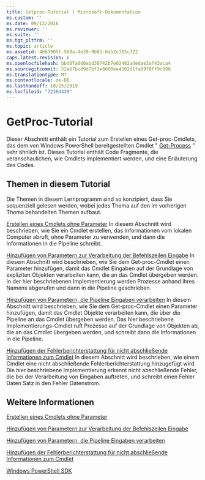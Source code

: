 ```yaml
---
title: Getproc-Tutorial | Microsoft-Dokumentation
ms.custom: ''
ms.date: 09/13/2016
ms.reviewer: ''
ms.suite: ''
ms.tgt_pltfrm: ''
ms.topic: article
ms.assetid: 4663905f-560a-4e39-9b03-6db2c315c322
caps.latest.revision: 6
ms.openlocfilehash: bbd07a0d0abd30742b7e02482adedae3af43aca4
ms.sourcegitcommit: 52a67bcd9d7bf3e8600ea4302d1fa8970ff9c998
ms.translationtype: MT
ms.contentlocale: de-DE
ms.lasthandoff: 10/15/2019
ms.locfileid: "72364439"
---
```

# <a name="getproc-tutorial"></a>GetProc-Tutorial

Dieser Abschnitt enthält ein Tutorial zum Erstellen eines Get-proc-Cmdlets, das dem von Windows PowerShell bereitgestellten Cmdlet " [Get-Process](/powershell/module/Microsoft.PowerShell.Management/Get-Process) " sehr ähnlich ist. Dieses Tutorial enthält Code Fragmente, die veranschaulichen, wie Cmdlets implementiert werden, und eine Erläuterung des Codes.

## <a name="topics-in-this-tutorial"></a>Themen in diesem Tutorial

Die Themen in diesem Lernprogramm sind so konzipiert, dass Sie sequenziell gelesen werden, wobei jedes Thema auf den im vorherigen Thema behandelten Themen aufbaut.

[Erstellen eines Cmdlets ohne Parameter](./creating-a-cmdlet-without-parameters.md) In diesem Abschnitt wird beschrieben, wie Sie ein Cmdlet erstellen, das Informationen vom lokalen Computer abruft, ohne Parameter zu verwenden, und dann die Informationen in die Pipeline schreibt.

[Hinzufügen von Parametern zur Verarbeitung der Befehlszeilen Eingabe](./adding-parameters-that-process-command-line-input.md) In diesem Abschnitt wird beschrieben, wie Sie dem Get-proc-Cmdlet einen Parameter hinzufügen, damit das Cmdlet Eingaben auf der Grundlage von expliziten Objekten verarbeiten kann, die an das Cmdlet übergeben werden. In der hier beschriebenen Implementierung werden Prozesse anhand ihres Namens abgerufen und dann in die Pipeline geschrieben.

[Hinzufügen von Parametern, die Pipeline Eingaben verarbeiten](./adding-parameters-that-process-pipeline-input.md) In diesem Abschnitt wird beschrieben, wie Sie dem Get-proc-Cmdlet einen Parameter hinzufügen, damit das Cmdlet Objekte verarbeiten kann, die über die Pipeline an das Cmdlet übergeben werden. Das hier beschriebene Implementierungs-Cmdlet ruft Prozesse auf der Grundlage von Objekten ab, die an das Cmdlet übergeben werden, und schreibt dann die Informationen in die Pipeline.

[Hinzufügen der Fehlerberichterstattung für nicht abschließende Informationen zum Cmdlet](./adding-non-terminating-error-reporting-to-your-cmdlet.md) In diesem Abschnitt wird beschrieben, wie einem Cmdlet eine nicht abschließende Fehlerberichterstattung hinzugefügt wird. Die hier beschriebene Implementierung erkennt nicht abschließende Fehler, die bei der Verarbeitung von Eingaben auftreten, und schreibt einen Fehler Daten Satz in den Fehler Datenstrom.

## <a name="see-also"></a>Weitere Informationen

[Erstellen eines Cmdlets ohne Parameter](./creating-a-cmdlet-without-parameters.md)

[Hinzufügen von Parametern zur Verarbeitung der Befehlszeilen Eingabe](./adding-parameters-that-process-command-line-input.md)

[Hinzufügen von Parametern, die Pipeline Eingaben verarbeiten](./adding-parameters-that-process-pipeline-input.md)

[Hinzufügen der Fehlerberichterstattung für nicht abschließende Informationen zum Cmdlet](./adding-non-terminating-error-reporting-to-your-cmdlet.md)

[Windows PowerShell SDK](../windows-powershell-reference.md)
